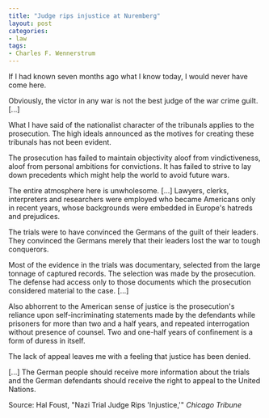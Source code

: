 ```yaml
---
title: "Judge rips injustice at Nuremberg"
layout: post
categories:
- law
tags: 
- Charles F. Wennerstrum
---
```


If I had known seven months ago what I know today, I would never have come here.

Obviously, the victor in any war is not the best judge of the war crime guilt. [...] 

What I have said of the nationalist character of the tribunals applies to the prosecution. The high ideals announced as the motives for creating these tribunals has not been evident.

The prosecution has failed to maintain objectivity aloof from vindictiveness, aloof from personal ambitions for convictions. It has failed to strive to lay down precedents which might help the world to avoid future wars.

The entire atmosphere here is unwholesome. [...] Lawyers, clerks, interpreters and researchers were employed who became Americans only in recent years, whose backgrounds were embedded in Europe's hatreds and prejudices. 

The trials were to have convinced the Germans of the guilt of their leaders. They convinced the Germans merely that their leaders lost the war to tough conquerors.

Most of the evidence in the trials was documentary, selected from the large tonnage of captured records. The selection was made by the prosecution. The defense had access only to those documents which the prosecution considered material to the case. [...]

Also abhorrent to the American sense of justice is the prosecution's reliance upon self-incriminating statements made by the defendants while prisoners for more than two and a half years, and repeated interrogation without presence of counsel. Two and one-half years of confinement is a form of duress in itself.

The lack of appeal leaves me with a feeling that justice has been denied.

[...] The German people should receive more information about the trials and the German defendants should receive the right to appeal to the United Nations.

Source: Hal Foust, "Nazi Trial Judge Rips 'Injustice,'" *Chicago Tribune*
